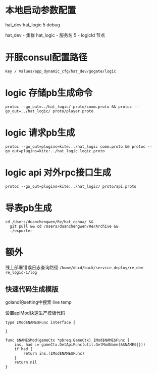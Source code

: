 # 本地启动参数配置
hat_dev hat_logic 5 debug

hat_dev - 集群
hat_logic - 服务名
5 - logicId 节点

# 开服consul配置路径
`Key / Values/app_dynamic_cfg/hat_dev/gogate/logic`

# logic 存储pb生成命令
`protoc --go_out=../hat_logic/ proto/comm.proto && protoc --go_out=../hat_logic/ proto/player.proto`

# logic 请求pb生成
```
protoc --go_out=plugins=kite:../hat_logic comm.proto && protoc --go_out=plugins=kite:../hat_logic logic.proto
```

# logic api 对外rpc接口生成
```
protoc --go_out=plugins=kite:../hat_logic/ proto/api.proto
```

# 导表pb生成
```
cd /Users/duanchengwen/Re/hat_cehua/ &&
  git pull && cd /Users/duanchengwen/Re/Archive &&
  ./exporter

```

# 额外
线上部署错误日志查询路径
`/home/dhcd/back/service_deploy/re_dev-re_logic-1/log`

## 快速代码生成模版

goland的setting中搜索 live temp

设置apiMod快速生产模版代码
```
type IMod$NAME$Func interface {

}

func $NAME$Mod(gameCtx *pbreq.GameCtx) IMod$NAME$Func {
	ins, had := gameCtx.GetApiFunc(util.GetModName(&$NAME${}))
	if had {
		return ins.(IMod$NAME$Func)
	}
	return nil
}
```